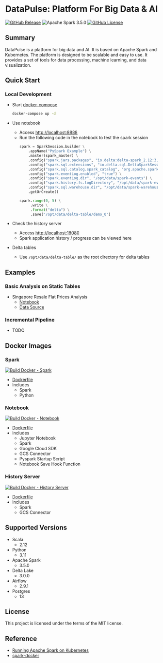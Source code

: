 <h1 align="center">DataPulse: Platform For Big Data & AI</h2>

[![GitHub Release](https://img.shields.io/github/v/release/xuwenyihust/DataPulse?include_prereleases&label=Release)](https://github.com/xuwenyihust/DataPulse/releases)
![Apache Spark 3.5.0](https://img.shields.io/badge/Apache%20Spark-3.5.0-brightgreen?logo=apachespark)
[![GitHub License](https://img.shields.io/github/license/xuwenyihust/Data-Platform?label=License)](https://github.com/xuwenyihust/Data-Platform/blob/main/LICENSE)


## Summary
DataPulse is a platform for big data and AI. It is based on Apache Spark and Kubernetes. The platform is designed to be scalable and easy to use. It provides a set of tools for data processing, machine learning, and data visualization.

## Quick Start
### Local Development
- Start [docker-compose](./docker-compose.yml)

  ```bash
  docker-compose up -d
  ```
- Use notebook
  - Access [http://localhost:8888](http://localhost:8888)
  - Run the following code in the notebook to test the spark session
    ```python
    spark = SparkSession.builder \
        .appName("PySpark Example") \
        .master(spark_master) \
        .config("spark.jars.packages", "io.delta:delta-spark_2.12:3.0.0") \
        .config("spark.sql.extensions", "io.delta.sql.DeltaSparkSessionExtension") \
        .config("spark.sql.catalog.spark_catalog", "org.apache.spark.sql.delta.catalog.DeltaCatalog") \
        .config("spark.eventLog.enabled", "true") \
        .config("spark.eventLog.dir", "/opt/data/spark-events") \
        .config("spark.history.fs.logDirectory", "/opt/data/spark-events") \
        .config("spark.sql.warehouse.dir", "/opt/data/spark-warehouse") \
        .getOrCreate()

    spark.range(0, 5) \
         .write \
         .format("delta") \
         .save("/opt/data/delta-table/demo_0")
    ```
- Check the history server
  - Access [http://localhost:18080](http://localhost:18080)
  - Spark application history / progress can be viewed here

- Delta tables
  - Use `/opt/data/delta-table/` as the root directory for delta tables

## Examples
### Basic Analysis on Static Tables 
- Singapore Resale Flat Prices Analysis
  - [Notebook](./examples/sg-resale-flat-prices/sg-resale-flat-prices-analysis.ipynb)
  - [Data Source](https://beta.data.gov.sg/datasets/d_8b84c4ee58e3cfc0ece0d773c8ca6abc/view)

### Incremental Pipeline
- TODO

## Docker Images
### Spark  
[![Build Docker - Spark](https://github.com/xuwenyihust/DataPulse/actions/workflows/build-docker-spark.yml/badge.svg)](https://github.com/xuwenyihust/DataPulse/actions/workflows/build-docker-spark.yml)

  - [Dockerfile](./docker/spark/Dockerfile) 
  - Includes
    - Spark
    - Python

### Notebook
[![Build Docker - Notebook](https://github.com/xuwenyihust/DataPulse/actions/workflows/build-docker-notebook.yml/badge.svg)](https://github.com/xuwenyihust/DataPulse/actions/workflows/build-docker-notebook.yml)

  - [Dockerfile](./docker/notebook/Dockerfile)
  - Includes
    - Jupyter Notebook
    - Spark
    - Google Cloud SDK
    - GCS Connector
    - Pyspark Startup Script
    - Notebook Save Hook Function

### History Server  
[![Build Docker - History Server](https://github.com/xuwenyihust/DataPulse/actions/workflows/build-docker-history-server.yml/badge.svg)](https://github.com/xuwenyihust/DataPulse/actions/workflows/build-docker-history-server.yml)

  - [Dockerfile](./docker/history-server/Dockerfile) 
  - Includes
    - Spark
    - GCS Connector

## Supported Versions
- Scala
  - 2.12
- Python
  - 3.11
- Apache Spark 
  - 3.5.0
- Delta Lake
  - 3.0.0
- Airflow
  - 2.9.1
- Postgres
  - 13

## License
This project is licensed under the terms of the MIT license.

## Reference
- [Running Apache Spark on Kubernetes](https://medium.com/empathyco/running-apache-spark-on-kubernetes-2e64c73d0bb2)
- [spark-docker](https://github.com/apache/spark-docker)